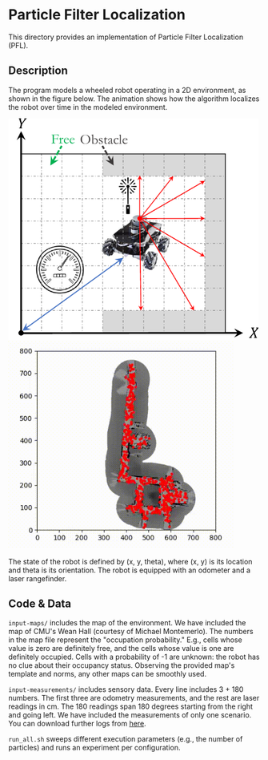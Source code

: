 # Particle Filter Localization
This directory provides an implementation of Particle Filter Localization
(PFL).

## Description
The program models a wheeled robot operating in a 2D environment, as shown in
the figure below. The animation shows how the algorithm localizes the robot
over time in the modeled environment.

<p float="center">
  <img src="../../.images/pfl.png" width="500" />
  <img src="../../.images/pfl.gif" width="450" />
</p>

The state of the robot is defined by (x, y, theta), where (x, y) is its
location and theta is its orientation. The robot is equipped with an odometer
and a laser rangefinder.

## Code & Data
`input-maps/` includes the map of the environment. We have included the map of
CMU's Wean Hall (courtesy of Michael Montemerlo). The numbers in the map file
represent the "occupation probability." E.g., cells whose value is zero are
definitely free, and the cells whose value is one are definitely occupied.
Cells with a probability of -1 are unknown: the robot has no clue about their
occupancy status. Observing the provided map's template and norms, any other
maps can be smoothly used.

`input-measurements/` includes sensory data. Every line includes 3 + 180
numbers. The first three are odometry measurements, and the rest are laser
readings in cm. The 180 readings span 180 degrees starting from the right and
going left. We have included the measurements of only one scenario. You can
download further logs from
[here](https://cmu.box.com/s/fshj3cjsn0qbutn3osk9l4z83w63w7co).

`run_all.sh` sweeps different execution parameters (e.g., the number of
particles) and runs an experiment per configuration.
